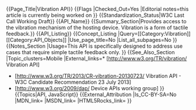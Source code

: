 {{Page_Title|Vibration API}}
{{Flags
|Checked_Out=Yes
|Editorial notes=this article is currently being worked on
}}
{{Standardization_Status|W3C Last Call Working Draft}}
{{API_Name}}
{{Summary_Section|Provides access to the vibration mechanism of the hosting device. Vibration is a form of tactile feedback.}}
{{API_Listing}}
{{Concept_Listing
|Query=[[Category:Vibration]][[Category:API_Objects]]
|Use_page_title=No
|List_all_subpages=No
}}
{{Notes_Section
|Usage=This API is specifically designed to address use cases that require simple tactile feedback only.
}}
{{See_Also_Section
|Topic_clusters=Mobile
|External_links=* [http://www.w3.org/TR/vibration/ Vibration API]
* [http://www.w3.org/TR/2013/CR-vibration-20130723/ Vibration API - W3C Candidate Recommendation 23 July 2013]
* [http://www.w3.org/2009/dap/ Device APIs working group]
}}
{{Topics|API, JavaScript}}
{{External_Attribution
|Is_CC-BY-SA=No
|MDN_link=
|MSDN_link=
|HTML5Rocks_link=
}}
